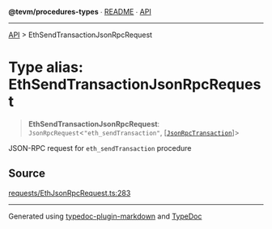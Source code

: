 **@tevm/procedures-types** ∙ [README](../README.md) ∙ [API](../API.md)

***

[API](../API.md) > EthSendTransactionJsonRpcRequest

# Type alias: EthSendTransactionJsonRpcRequest

> **EthSendTransactionJsonRpcRequest**: `JsonRpcRequest`\<`"eth_sendTransaction"`, [[`JsonRpcTransaction`](JsonRpcTransaction.md)]\>

JSON-RPC request for `eth_sendTransaction` procedure

## Source

[requests/EthJsonRpcRequest.ts:283](https://github.com/evmts/tevm-monorepo/blob/main/packages/procedures-types/src/requests/EthJsonRpcRequest.ts#L283)

***
Generated using [typedoc-plugin-markdown](https://www.npmjs.com/package/typedoc-plugin-markdown) and [TypeDoc](https://typedoc.org/)
